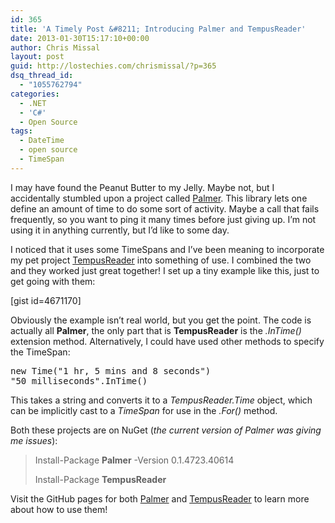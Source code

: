 ```yaml
---
id: 365
title: 'A Timely Post &#8211; Introducing Palmer and TempusReader'
date: 2013-01-30T15:17:10+00:00
author: Chris Missal
layout: post
guid: http://lostechies.com/chrismissal/?p=365
dsq_thread_id:
  - "1055762794"
categories:
  - .NET
  - 'C#'
  - Open Source
tags:
  - DateTime
  - open source
  - TimeSpan
---
```

I may have found the Peanut Butter to my Jelly. Maybe not, but I accidentally stumbled upon a project called [Palmer](https://github.com/MitchDenny/Palmer "Palmer"). This library lets one define an amount of time to do some sort of activity. Maybe a call that fails frequently, so you want to ping it many times before just giving up. I&#8217;m not using it in anything currently, but I&#8217;d like to some day.

I noticed that it uses some TimeSpans and I&#8217;ve been meaning to incorporate my pet project [TempusReader](https://github.com/ChrisMissal/TempusReader "A small .NET library for reading plain English text and converting it to a TimeSpan") into something of use. I combined the two and they worked just great together! I set up a tiny example like this, just to get going with them:

[gist id=4671170]

Obviously the example isn&#8217;t real world, but you get the point. The code is actually all **Palmer**, the only part that is **TempusReader** is the _.InTime()_ extension method. Alternatively, I could have used other methods to specify the TimeSpan:

<pre>new Time("1 hr, 5 mins and 8 seconds")
"50 milliseconds".InTime()</pre>

This takes a string and converts it to a _TempusReader.Time_ object, which can be implicitly cast to a _TimeSpan_ for use in the _.For()_ method.

Both these projects are on NuGet (_the current version of Palmer was giving me issues_):

> Install-Package **Palmer** -Version 0.1.4723.40614
> 
> Install-Package **TempusReader**

Visit the GitHub pages for both [Palmer](https://github.com/MitchDenny/Palmer "A simple portable library which allows .NET developers to express retry logic using a fluent-api.") and [TempusReader](https://github.com/ChrisMissal/TempusReader "TempusReader on GitHub") to learn more about how to use them!